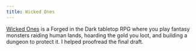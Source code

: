 ```yaml
---
title: Wicked Ones
---
```


[Wicked Ones](https://banditcamp.io) is a Forged in the Dark tabletop RPG where you play fantasy monsters raiding human lands, hoarding the gold you loot, and building a dungeon to protect it. I helped proofread the final draft.